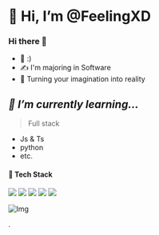 # 👋 Hi, I’m @FeelingXD
### Hi there 👋

- 🌱 :)
- ✍ I'm majoring in Software
- 🥰 Turning your imagination into reality

##  _🌱 I’m currently learning..._

> Full stack 
- Js & Ts
- python
- etc.
#### 🔨 Tech Stack

<img src="https://img.shields.io/badge/React-000000?style=flat-square&logo=React&logoColor=blue"/></a> 
<img src="https://img.shields.io/badge/JavaScript-FFCD28?style=flat-square&logo=JavaScript&logoColor=white"/></a> 
<img src="https://img.shields.io/badge/Node.js-green?style=flat-square&logo=Node.js&logoColor=white"/></a> 
<img src="https://img.shields.io/badge/python-3776AB?style=flat-square&logo=python&logoColor=white"/></a> 
<img src="https://img.shields.io/badge/TypeScript-skyblue?style=flat-square&logo=typescript&logoColor=white"/></a> 
<!-- 
![FeelingXD's github stats](https://github-readme-stats.vercel.app/api?username=FeelingXD&show_icons=true&theme=tokyonight)
![Top Langs](https://github-readme-stats.vercel.app/api/top-langs/?username=FeelingXD&layout=compact&theme=tokyonight) -->

<!-- <img src="https://img.shields.io/badge/HTML-orange?style=flat-square&logo=HTML5&logoColor=white"/></a> 
<img src="https://img.shields.io/badge/CSS-blue?style=flat-square&logo=CSS3&logoColor=white"/></a>  -->

![Img](https://media.csesoc.org.au/content/images/2021/10/Screen-Shot-2021-10-20-at-20.09.33.png)

.

